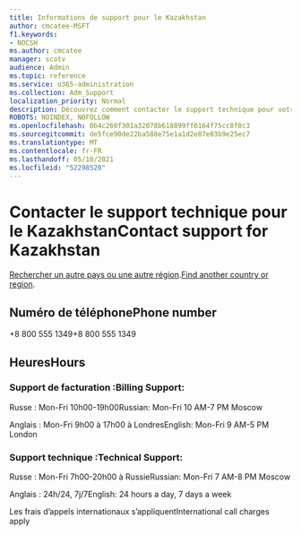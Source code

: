 ```yaml
---
title: Informations de support pour le Kazakhstan
author: cmcatee-MSFT
f1.keywords:
- NOCSH
ms.author: cmcatee
manager: scotv
audience: Admin
ms.topic: reference
ms.service: o365-administration
ms.collection: Adm_Support
localization_priority: Normal
description: Découvrez comment contacter le support technique pour votre pays ou région.
ROBOTS: NOINDEX, NOFOLLOW
ms.openlocfilehash: 0b4c260f301a32078b618899ff0164f75cc8f0c3
ms.sourcegitcommit: de5fce90de22ba588e75e1a1d2e87e03b9e25ec7
ms.translationtype: MT
ms.contentlocale: fr-FR
ms.lasthandoff: 05/10/2021
ms.locfileid: "52298520"
---
```

# <a name="contact-support-for-kazakhstan"></a><span data-ttu-id="675d7-103">Contacter le support technique pour le Kazakhstan</span><span class="sxs-lookup"><span data-stu-id="675d7-103">Contact support for Kazakhstan</span></span>

<span data-ttu-id="675d7-104">[Rechercher un autre pays ou une autre région](../../business-video/get-help-support.md).</span><span class="sxs-lookup"><span data-stu-id="675d7-104">[Find another country or region](../../business-video/get-help-support.md).</span></span>

## <a name="phone-number"></a><span data-ttu-id="675d7-105">Numéro de téléphone</span><span class="sxs-lookup"><span data-stu-id="675d7-105">Phone number</span></span>
<span data-ttu-id="675d7-106">+8 800 555 1349</span><span class="sxs-lookup"><span data-stu-id="675d7-106">+8 800 555 1349</span></span>

## <a name="hours"></a><span data-ttu-id="675d7-107">Heures</span><span class="sxs-lookup"><span data-stu-id="675d7-107">Hours</span></span>
### <a name="billing-support"></a><span data-ttu-id="675d7-108">Support de facturation :</span><span class="sxs-lookup"><span data-stu-id="675d7-108">Billing Support:</span></span>

<span data-ttu-id="675d7-109">Russe : Mon-Fri 10h00-19h00</span><span class="sxs-lookup"><span data-stu-id="675d7-109">Russian: Mon-Fri 10 AM-7 PM Moscow</span></span>

<span data-ttu-id="675d7-110">Anglais : Mon-Fri 9h00 à 17h00 à Londres</span><span class="sxs-lookup"><span data-stu-id="675d7-110">English: Mon-Fri 9 AM-5 PM London</span></span>

### <a name="technical-support"></a><span data-ttu-id="675d7-111">Support technique :</span><span class="sxs-lookup"><span data-stu-id="675d7-111">Technical Support:</span></span>

<span data-ttu-id="675d7-112">Russe : Mon-Fri 7h00-20h00 à Russie</span><span class="sxs-lookup"><span data-stu-id="675d7-112">Russian: Mon-Fri 7 AM-8 PM Moscow</span></span>

<span data-ttu-id="675d7-113">Anglais : 24h/24, 7j/7</span><span class="sxs-lookup"><span data-stu-id="675d7-113">English: 24 hours a day, 7 days a week</span></span>

<span data-ttu-id="675d7-114">Les frais d’appels internationaux s’appliquent</span><span class="sxs-lookup"><span data-stu-id="675d7-114">International call charges apply</span></span>
